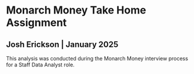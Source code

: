 # Monarch Money Take Home Assignment
## Josh Erickson | January 2025

<p>This analysis was conducted during the Monarch Money interview process for a Staff Data Analyst role.</p>

